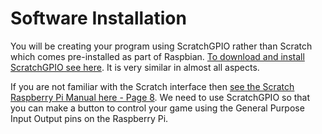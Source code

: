 # Software Installation

You will be creating your program using ScratchGPIO rather than Scratch which comes pre-installed as part of Raspbian. [To download and install ScratchGPIO see here](http://cymplecy.github.io/scratch_gpio/). It is very similar in almost all aspects. 

If you are not familiar with the Scratch interface then [see the Scratch Raspberry Pi Manual here - Page 8](http://pi.cs.man.ac.uk/download/Raspberry_Pi_Education_Manual.pdf). We need to use ScratchGPIO so that you can make a button to control your game using the General Purpose Input Output pins on the Raspberry Pi.
